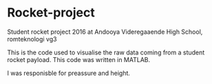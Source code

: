 # Rocket-project
Student rocket project 2016
at Andooya Videregaaende High School, romteknologi vg3

This is the code used to visualise the raw data coming from a student rocket payload.
This code was written in MATLAB. 

I was responisble for preassure and height. 
